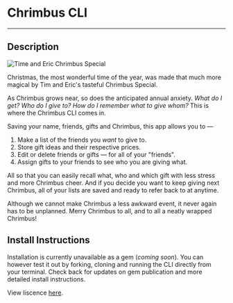 # Chrimbus CLI
---
## Description

![Time and Eric Chrimbus Special](https://assets.mubi.com/images/film/125033/image-w1280.jpg?1477042553)

Christmas, the most wonderful time of the year, was made that much more magical by Tim and Eric's tasteful Chrimbus Special.

As Chrimbus grows near, so does the anticipated annual anxiety. *What do I get? Who do I give to? How do I remember what to give whom?* This is where the Chrimbus CLI comes in.

Saving your name, friends, gifts and Chrimbus, this app allows you to —
1. Make a list of the friends you *want* to give to.
2. Store gift ideas and their respective prices.
3. Edit or delete friends or gifts — for all of your "friends".
4. Assign gifts to your friends to see who you are giving what.

All so that you can easily recall what, who and which gift with less stress and more Chrimbus cheer. And if you decide you want to keep giving next Chrimbus, all of your lists are saved and ready to refer back to at anytime.

Although we cannot make Chrimbus a less awkward event, it never again has to be unplanned. Merry Chrimbus to all, and to all a neatly wrapped Chrimbus!

## Install Instructions
Installation is currently unavailable as a gem (*coming soon*). You can however test it out by forking, cloning and running the CLI directly from your terminal. Check back for updates on gem publication and more detailed install instructions.
<!-- This is a Ruby CLI app. In order to run the program, you will need to install several gems to get started. The gems have already been bundled for you in the Chrimbus CRUD App gemfile, so to install them you will need to -->

View liscence [here](https://github.com/V10LET/chrimbus/blob/master/LICENSE.md).
